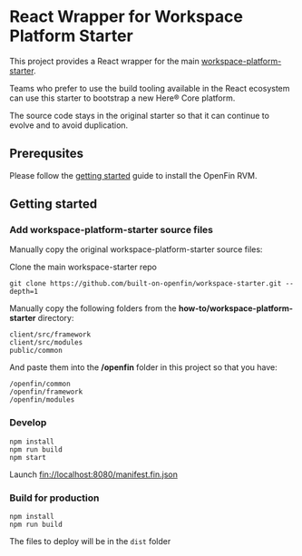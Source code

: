 # React Wrapper for Workspace Platform Starter

This project provides a React wrapper for the main [workspace-platform-starter](https://github.com/built-on-openfin/workspace-starter/tree/main/how-to/workspace-platform-starter).

Teams who prefer to use the build tooling available in the React ecosystem can use this starter to bootstrap a new Here® Core platform.

The source code stays in the original starter so that it can continue to evolve and to avoid duplication.

## Prerequsites

Please follow the [getting started](https://resources.here.io/docs/core/develop/) guide to install the OpenFin RVM.

## Getting started

### Add workspace-platform-starter source files

Manually copy the original workspace-platform-starter source files:

Clone the main workspace-starter repo

```
git clone https://github.com/built-on-openfin/workspace-starter.git --depth=1
```

Manually copy the following folders from the **how-to/workspace-platform-starter** directory:

```
client/src/framework 
client/src/modules
public/common
```

And paste them into the **/openfin** folder in this project so that you have:

```
/openfin/common
/openfin/framework
/openfin/modules
```

### Develop

```
npm install
npm run build
npm start
```

Launch [fin://localhost:8080/manifest.fin.json](fin://localhost:8080/manifest.fin.json)

### Build for production

```
npm install
npm run build
```

The files to deploy will be in the `dist` folder
